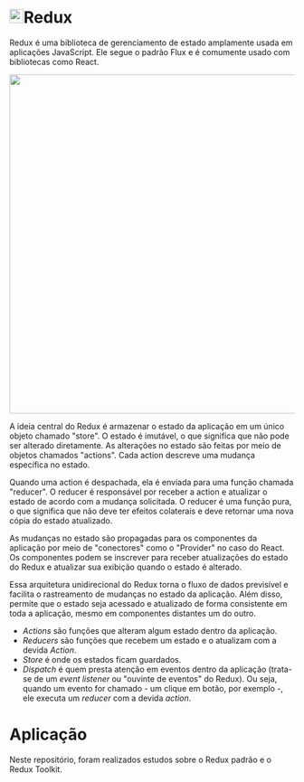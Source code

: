 # <img src="https://miro.medium.com/v2/resize:fit:256/1*uII4elorSUwsIA5m1j-o2w.png" width="25px"/>Redux

Redux é uma biblioteca de gerenciamento de estado amplamente usada em aplicações JavaScript. Ele segue o padrão Flux e é comumente usado com bibliotecas como React.

<img src="https://www.alura.com.br/artigos/assets/estados-globais-diferencas-redux-context-api/imagem2.gif" width="600px"/>

A ideia central do Redux é armazenar o estado da aplicação em um único objeto chamado "store". O estado é imutável, o que significa que não pode ser alterado diretamente. As alterações no estado são feitas por meio de objetos chamados "actions". Cada action descreve uma mudança específica no estado.

Quando uma action é despachada, ela é enviada para uma função chamada "reducer". O reducer é responsável por receber a action e atualizar o estado de acordo com a mudança solicitada. O reducer é uma função pura, o que significa que não deve ter efeitos colaterais e deve retornar uma nova cópia do estado atualizado.

As mudanças no estado são propagadas para os componentes da aplicação por meio de "conectores" como o "Provider" no caso do React. Os componentes podem se inscrever para receber atualizações do estado do Redux e atualizar sua exibição quando o estado é alterado.

Essa arquitetura unidirecional do Redux torna o fluxo de dados previsível e facilita o rastreamento de mudanças no estado da aplicação. Além disso, permite que o estado seja acessado e atualizado de forma consistente em toda a aplicação, mesmo em componentes distantes um do outro.

- *Actions* são funções que alteram algum estado dentro da aplicação.
- *Reducers* são funções que recebem um estado e o atualizam com a devida *Action*.
- *Store* é onde os estados ficam guardados.
- *Dispatch* é quem presta atenção em eventos dentro da aplicação (trata-se de um *event listener* ou "ouvinte de eventos" do Redux). Ou seja, quando um evento for chamado - um clique em botão, por exemplo -, ele executa um *reducer* com a devida *action*.

<h1>Aplicação</h1>
Neste repositório, foram realizados estudos sobre o Redux padrão e o Redux Toolkit.
